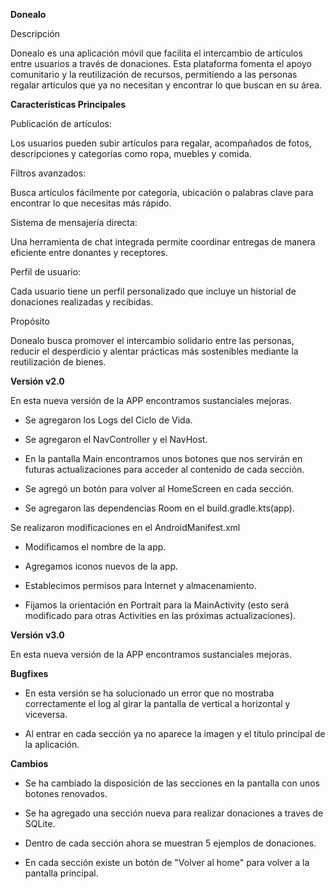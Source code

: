 **Donealo**

Descripción

Donealo es una aplicación móvil que facilita el intercambio de artículos entre usuarios a través de donaciones. Esta plataforma fomenta el apoyo comunitario y la reutilización de recursos, permitiendo a las personas regalar artículos que ya no necesitan y encontrar lo que buscan en su área.

**Características Principales**

Publicación de artículos:

Los usuarios pueden subir artículos para regalar, acompañados de fotos, descripciones y categorías como ropa, muebles y comida.

Filtros avanzados:

Busca artículos fácilmente por categoría, ubicación o palabras clave para encontrar lo que necesitas más rápido.

Sistema de mensajería directa:

Una herramienta de chat integrada permite coordinar entregas de manera eficiente entre donantes y receptores.

Perfil de usuario:

Cada usuario tiene un perfil personalizado que incluye un historial de donaciones realizadas y recibidas.

Propósito

Donealo busca promover el intercambio solidario entre las personas, reducir el desperdicio y alentar prácticas más sostenibles mediante la reutilización de bienes.

**Versión v2.0**

En esta nueva versión de la APP encontramos sustanciales mejoras. 

- Se agregaron los Logs del Ciclo de Vida.

- Se agregaron el NavController y el NavHost.

- En la pantalla Main encontramos unos botones que nos servirán en futuras actualizaciones para acceder al contenido de cada sección.

- Se agregó un botón para volver al HomeScreen en cada sección.

- Se agregaron las dependencias Room en el build.gradle.kts(app).

Se realizaron modificaciones en el AndroidManifest.xml

- Modificamos el nombre de la app.
  
- Agregamos iconos nuevos de la app.
  
- Establecimos permisos para Internet y almacenamiento.
  
- Fijamos la orientación en Portrait para la MainActivity (esto será modificado para otras Activities en las próximas actualizaciones).


**Versión v3.0**

En esta nueva versión de la APP encontramos sustanciales mejoras. 

**Bugfixes**
- En esta versión se ha solucionado un error que no mostraba correctamente el log al girar la pantalla de vertical a horizontal y viceversa.

- Al entrar en cada sección ya no aparece la imagen y el titulo principal de la aplicación.

**Cambios**
- Se ha cambiado la disposición de las secciones en la pantalla con unos botones renovados.
  
- Se ha agregado una sección nueva para realizar donaciones a traves de SQLite.
  
- Dentro de cada sección ahora se muestran 5 ejemplos de donaciones.
  
- En cada sección existe un botón de "Volver al home" para volver a la pantalla principal.


